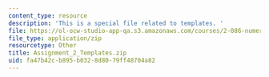 ```yaml
---
content_type: resource
description: 'This is a special file related to templates. '
file: https://ol-ocw-studio-app-qa.s3.amazonaws.com/courses/2-086-numerical-computation-for-mechanical-engineers-spring-2013/fa47b42cb895b0328d8079ff48704a82_Assignment_2_Templates.zip
file_type: application/zip
resourcetype: Other
title: Assignment_2_Templates.zip
uid: fa47b42c-b895-b032-8d80-79ff48704a82
---
```

